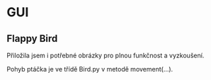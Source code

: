 # GUI
## Flappy Bird

Přiložila jsem i potřebné obrázky pro plnou funkčnost a vyzkoušení. 

Pohyb ptáčka je ve třídě Bird.py v metodě movement(...).
